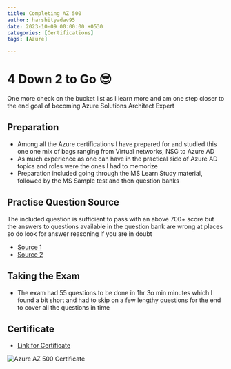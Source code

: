 ```yaml
---
title: Completing AZ 500
author: harshityadav95
date: 2023-10-09 00:00:00 +0530
categories: [Certifications]
tags: [Azure]

---
```


# 4 Down 2 to Go 😎

One more check on the bucket list as I learn more and am one step closer to the end goal of becoming Azure Solutions Architect Expert 

## Preparation

-  Among all the Azure certifications I have prepared for and studied this one one mix of bags ranging from Virtual networks, NSG to Azure AD
-  As much experience as one can have in the practical side of Azure AD topics and roles were the ones I had to memorize
-  Preparation included going through the MS Learn Study material, followed by the MS Sample test and then question banks

## Practise Question Source

The included question is sufficient to pass with an above 700+ score but the answers to questions available in the question bank are wrong at places so do look for answer reasoning if you are in doubt 
- [Source 1](https://www.itexams.com/info/AZ-500)
- [Source 2](https://www.examtopics.com/exams/microsoft/az-500/)

## Taking the Exam
- The exam had 55 questions to be done in 1hr 3o min minutes which I found a bit short and had to skip on a few lengthy questions for the end to cover all the questions in time 

## Certificate

- [Link for Certificate](https://learn.microsoft.com/en-us/users/harshityadav95/credentials/14f72a65365ec9aa)

![Azure AZ 500 Certificate](https://github.com/harshityadav95/harshityadav95.github.io/assets/14792490/3b32597d-9dca-4fc4-9789-fd6aabbb4d9b)
